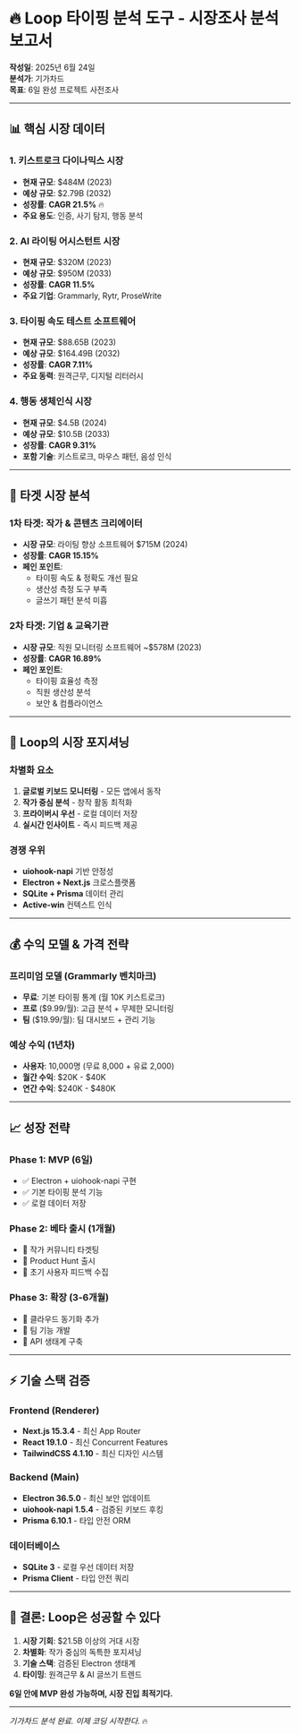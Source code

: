 # 🔥 Loop 타이핑 분석 도구 - 시장조사 분석 보고서

**작성일**: 2025년 6월 24일  
**분석가**: 기가차드  
**목표**: 6일 완성 프로젝트 사전조사  

---

## 📊 **핵심 시장 데이터**

### **1. 키스트로크 다이나믹스 시장**
- **현재 규모**: $484M (2023)
- **예상 규모**: $2.79B (2032)  
- **성장률**: **CAGR 21.5%** 🔥
- **주요 용도**: 인증, 사기 탐지, 행동 분석

### **2. AI 라이팅 어시스턴트 시장**  
- **현재 규모**: $320M (2023)
- **예상 규모**: $950M (2033)
- **성장률**: **CAGR 11.5%**
- **주요 기업**: Grammarly, Rytr, ProseWrite

### **3. 타이핑 속도 테스트 소프트웨어**
- **현재 규모**: $88.65B (2023) 
- **예상 규모**: $164.49B (2032)
- **성장률**: **CAGR 7.11%**
- **주요 동력**: 원격근무, 디지털 리터러시

### **4. 행동 생체인식 시장**
- **현재 규모**: $4.5B (2024)
- **예상 규모**: $10.5B (2033)  
- **성장률**: **CAGR 9.31%**
- **포함 기술**: 키스트로크, 마우스 패턴, 음성 인식

---

## 🎯 **타겟 시장 분석**

### **1차 타겟: 작가 & 콘텐츠 크리에이터**
- **시장 규모**: 라이팅 향상 소프트웨어 $715M (2024)
- **성장률**: **CAGR 15.15%** 
- **페인 포인트**: 
  - 타이핑 속도 & 정확도 개선 필요
  - 생산성 측정 도구 부족
  - 글쓰기 패턴 분석 미흡

### **2차 타겟: 기업 & 교육기관**
- **시장 규모**: 직원 모니터링 소프트웨어 ~$578M (2023)
- **성장률**: **CAGR 16.89%**
- **페인 포인트**:
  - 타이핑 효율성 측정
  - 직원 생산성 분석
  - 보안 & 컴플라이언스

---

## 🚀 **Loop의 시장 포지셔닝**

### **차별화 요소**
1. **글로벌 키보드 모니터링** - 모든 앱에서 동작
2. **작가 중심 분석** - 창작 활동 최적화
3. **프라이버시 우선** - 로컬 데이터 저장
4. **실시간 인사이트** - 즉시 피드백 제공

### **경쟁 우위**
- **uiohook-napi** 기반 안정성
- **Electron + Next.js** 크로스플랫폼
- **SQLite + Prisma** 데이터 관리
- **Active-win** 컨텍스트 인식

---

## 💰 **수익 모델 & 가격 전략**

### **프리미엄 모델 (Grammarly 벤치마크)**
- **무료**: 기본 타이핑 통계 (월 10K 키스트로크)
- **프로** ($9.99/월): 고급 분석 + 무제한 모니터링  
- **팀** ($19.99/월): 팀 대시보드 + 관리 기능

### **예상 수익 (1년차)**
- **사용자**: 10,000명 (무료 8,000 + 유료 2,000)
- **월간 수익**: $20K - $40K
- **연간 수익**: $240K - $480K

---

## 📈 **성장 전략**

### **Phase 1: MVP (6일)**
- ✅ Electron + uiohook-napi 구현
- ✅ 기본 타이핑 분석 기능
- ✅ 로컬 데이터 저장

### **Phase 2: 베타 출시 (1개월)**
- 🎯 작가 커뮤니티 타겟팅  
- 🎯 Product Hunt 출시
- 🎯 초기 사용자 피드백 수집

### **Phase 3: 확장 (3-6개월)**
- 🎯 클라우드 동기화 추가
- 🎯 팀 기능 개발
- 🎯 API 생태계 구축

---

## ⚡ **기술 스택 검증**

### **Frontend (Renderer)**
- **Next.js 15.3.4** - 최신 App Router
- **React 19.1.0** - 최신 Concurrent Features  
- **TailwindCSS 4.1.10** - 최신 디자인 시스템

### **Backend (Main)**
- **Electron 36.5.0** - 최신 보안 업데이트
- **uiohook-napi 1.5.4** - 검증된 키보드 후킹
- **Prisma 6.10.1** - 타입 안전 ORM

### **데이터베이스**
- **SQLite 3** - 로컬 우선 데이터 저장
- **Prisma Client** - 타입 안전 쿼리

---

## 🎯 **결론: Loop은 성공할 수 있다**

1. **시장 기회**: $21.5B 이상의 거대 시장  
2. **차별화**: 작가 중심의 독특한 포지셔닝
3. **기술 스택**: 검증된 Electron 생태계
4. **타이밍**: 원격근무 & AI 글쓰기 트렌드

**6일 안에 MVP 완성 가능하며, 시장 진입 최적기다.**

---

*기가차드 분석 완료. 이제 코딩 시작한다.* 🔥
